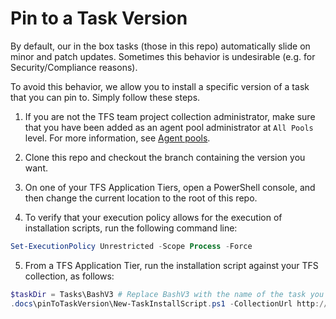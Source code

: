# Pin to a Task Version

By default, our in the box tasks (those in this repo) automatically slide on minor and patch updates. Sometimes this behavior is undesirable (e.g. for Security/Compliance reasons).

To avoid this behavior, we allow you to install a specific version of a task that you can pin to. Simply follow these steps.

1. If you are not the TFS team project collection administrator, make sure that you have been added as an agent pool administrator at `All Pools` level. For more information, see [Agent pools](https://msdn.microsoft.com/library/vs/alm/build/agents/admin#agent-pools).

2. Clone this repo and checkout the branch containing the version you want.

3. On one of your TFS Application Tiers, open a PowerShell console, and then change the current location to the root of this repo.

4. To verify that your execution policy allows for the execution of installation scripts, run the following command line:

```powershell
Set-ExecutionPolicy Unrestricted -Scope Process -Force
```

5. From a TFS Application Tier, run the installation script against your TFS collection, as follows:

```powershell
$taskDir = Tasks\BashV3 # Replace BashV3 with the name of the task you would like to install.
.docs\pinToTaskVersion\New-TaskInstallScript.ps1 -CollectionUrl http://myserver:8080/tfs/DefaultCollection -taskDir $taskDir
```
